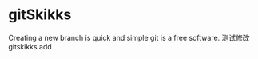 gitSkikks
=========
Creating a new branch is quick and simple git is a free software.
测试修改
gitskikks add
